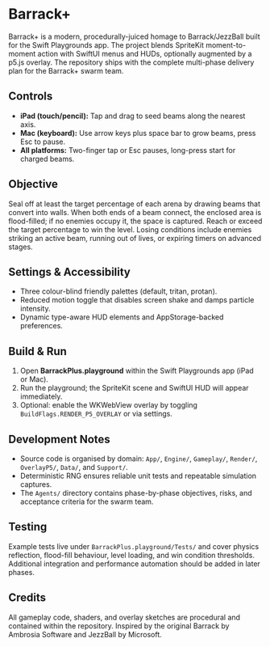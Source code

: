# Barrack+

Barrack+ is a modern, procedurally-juiced homage to Barrack/JezzBall built for the Swift Playgrounds app. The project blends SpriteKit moment-to-moment action with SwiftUI menus and HUDs, optionally augmented by a p5.js overlay. The repository ships with the complete multi-phase delivery plan for the Barrack+ swarm team.

## Controls
- **iPad (touch/pencil):** Tap and drag to seed beams along the nearest axis.
- **Mac (keyboard):** Use arrow keys plus space bar to grow beams, press Esc to pause.
- **All platforms:** Two-finger tap or Esc pauses, long-press start for charged beams.

## Objective
Seal off at least the target percentage of each arena by drawing beams that convert into walls. When both ends of a beam connect, the enclosed area is flood-filled; if no enemies occupy it, the space is captured. Reach or exceed the target percentage to win the level. Losing conditions include enemies striking an active beam, running out of lives, or expiring timers on advanced stages.

## Settings & Accessibility
- Three colour-blind friendly palettes (default, tritan, protan).
- Reduced motion toggle that disables screen shake and damps particle intensity.
- Dynamic type-aware HUD elements and AppStorage-backed preferences.

## Build & Run
1. Open **BarrackPlus.playground** within the Swift Playgrounds app (iPad or Mac).
2. Run the playground; the SpriteKit scene and SwiftUI HUD will appear immediately.
3. Optional: enable the WKWebView overlay by toggling `BuildFlags.RENDER_P5_OVERLAY` or via settings.

## Development Notes
- Source code is organised by domain: `App/`, `Engine/`, `Gameplay/`, `Render/`, `OverlayP5/`, `Data/`, and `Support/`.
- Deterministic RNG ensures reliable unit tests and repeatable simulation captures.
- The `Agents/` directory contains phase-by-phase objectives, risks, and acceptance criteria for the swarm team.

## Testing
Example tests live under `BarrackPlus.playground/Tests/` and cover physics reflection, flood-fill behaviour, level loading, and win condition thresholds. Additional integration and performance automation should be added in later phases.

## Credits
All gameplay code, shaders, and overlay sketches are procedural and contained within the repository. Inspired by the original Barrack by Ambrosia Software and JezzBall by Microsoft.
